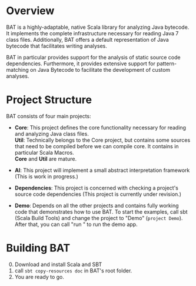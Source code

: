 # Overview
BAT is a highly-adaptable, native Scala library for analyzing Java bytecode. It implements the complete 
infrastructure necessary for reading Java 7 class files. Additionally, BAT offers a default
representation of Java bytecode that facilitates writing analyses.

BAT in particular provides support for the analysis of static source code dependencies. Furthermore, it 
provides extensive support for pattern-matching on Java Bytecode to facilitate the development of custom analyses.

# Project Structure
BAT consists of four main projects:

* **Core**: This project defines the core functionality necessary for reading and analyzing Java class files.  
**Util**: Technically belongs to the Core project, but contains some sources that need to be compiled before we can 
compile core. It contains in particular Scala Macros.  
**Core** and **Util** are mature.

* **AI**: This project will implement a small abstract interpretation framework (This is work in progress.)

* **Dependencies**: This project is concerned with checking a project's source code dependencies (This project is currently under revision.)

* **Demo**: Depends on all the other projects and contains fully working code that demonstrates how to use BAT. To start the examples, call sbt (Scala Build Tools) and change the project to "Demo" (`project Demo`). After that, you can call "run <PATH TO SOME-JAR-FILE or CLASS-FILE>" to run the demo app.
	
# Building BAT
0. Download and install Scala and SBT
1. call `sbt copy-resources doc` in BAT's root folder.
2. You are ready to go.